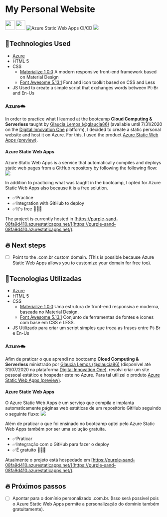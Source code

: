 # My Personal Website
[<img src="https://upload.wikimedia.org/wikipedia/commons/thumb/0/05/Flag_of_Brazil.svg/2000px-Flag_of_Brazil.svg.png" height="30">](https://github.com/matheussantanads/matheussantana.com.br#tecnologias-utilizadas) [<img src="https://upload.wikimedia.org/wikipedia/commons/thumb/a/a4/Flag_of_the_United_States.svg/2000px-Flag_of_the_United_States.svg.png" height="30">](https://github.com/matheussantanads/matheussantana.com.br#technologies-used) ![Azure Static Web Apps CI/CD](https://github.com/matheussantanads/matheussantana.com.br/workflows/Azure%20Static%20Web%20Apps%20CI/CD/badge.svg)
[<img src="https://i.imgur.com/qIXlR9Y.png">](https://purple-sand-08fa9d410.azurestaticapps.net/) 

## 🚀Technologies Used
- [Azure](https://azure.microsoft.com/)
- HTML 5
- CSS
	- [Materialize 1.0.0](https://materializecss.com/)
        A modern responsive front-end framework based on Material Design
	- [Font Awesome 5.13.1](https://fontawesome.com/)
        Font and icon toolkit based on CSS and Less
- JS
    Used to create a simple script that exchanges words between Pt-Br and En-Us

### Azure☁️
In order to practice what I learned at the bootcamp **Cloud Computing & Serverless** taught by [Glaucia Lemos (@glaucia86)](https://github.com/glaucia86) (available until 7/31/2020 on the [Digital Innovation One]([https://web.digitalinnovation.one/](https://web.digitalinnovation.one/)) platform), I decided to create a static personal website and host it on Azure. For this, I used the product [Azure Static Web Apps (preview)]([https://docs.microsoft.com/en-us/azure/static-web-apps/](https://docs.microsoft.com/en-us/azure/static-web-apps/)).

#### Azure Static Web Apps
Azure Static Web Apps is a service that automatically compiles and deploys static web pages from a GitHub repository by following the following flow:
[<img src="https://docs.microsoft.com/en-us/azure/static-web-apps/media/overview/static-apps-overview.png">](https://docs.microsoft.com/en-us/azure/static-web-apps/media/overview/static-apps-overview.png) 

In addition to practicing what was taught in the bootcamp, I opted for Azure Static Web Apps also because it is a free solution.
- ✅Practice
- ✅Integration with GitHub to deploy
- ✅It's free 🤑🤑🤑

The project is currently hosted in [https://purple-sand-08fa9d410.azurestaticapps.net/](https://purple-sand-08fa9d410.azurestaticapps.net/).

## 🔥 Next steps
- [ ] Point to the .com.br custom domain. (This is possible because Azure Static Web Apps allows you to customize your domain for free too).

## 🚀Tecnologias Utilizadas
- [Azure](https://azure.microsoft.com/)
- HTML 5
- CSS
	- [Materialize 1.0.0](https://materializecss.com/)
        Uma estrutura de front-end responsiva e moderna, baseada no Material Design.
	- [Font Awesome 5.13.1](https://fontawesome.com/)
        Conjunto de ferramentas de fontes e ícones com base em CSS e LESS.
- JS
    Utilizado para criar um script simples que troca as frases entre Pt-Br e En-Us

### Azure☁️
Afim de praticar o que aprendi no bootcamp **Cloud Computing & Serverless** ministrado por [Glaucia Lemos (@glaucia86)](https://github.com/glaucia86) (disponível até 31/07/2020 na plataforma [Digital Innovation One]([https://web.digitalinnovation.one/](https://web.digitalinnovation.one/))), resolvi criar um site pessoal estático e hospedar este no Azure. Para tal utilizei o produto [Azure Static Web Apps (preview)]([https://docs.microsoft.com/pt-br/azure/static-web-apps/](https://docs.microsoft.com/pt-br/azure/static-web-apps/)).

#### Azure Static Web Apps
O Azure Static Web Apps é um serviço que compila e implanta automaticamente páginas web estáticas de um repositório GitHub seguindo o seguinte fluxo:
[<img src="https://docs.microsoft.com/pt-br/azure/static-web-apps/media/overview/static-apps-overview.png">](https://docs.microsoft.com/pt-br/azure/static-web-apps/media/overview/static-apps-overview.png) 

Além de praticar o que foi ensinado no bootcamp optei pelo Azure Static Web Apps também por ser uma solução gratuita.
- ✅Praticar
- ✅Integração com o GitHub para fazer o deploy
- ✅É gratuito 🤑🤑🤑

Atualmente o projeto está hospedado em [https://purple-sand-08fa9d410.azurestaticapps.net/](https://purple-sand-08fa9d410.azurestaticapps.net/).

## 🔥 Próximos passos
- [ ] Apontar para o domínio personalizado .com.br. (Isso será possível pois o Azure Static Web Apps permite a personalização do domínio também gratuitamente).